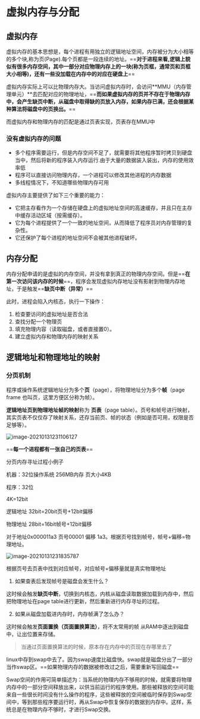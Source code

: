 # 虚拟内存与分配

## 虚拟内存

虚拟内存的基本思想是，每个进程有用独立的逻辑地址空间，内存被分为大小相等的多个块,称为页(Page).每个页都是一段连续的地址。==**对于进程来看,逻辑上貌似有很多内存空间，其中一部分对应物理内存上的一块(称为页框，通常页和页框大小相等)，还有一些没加载在内存中的对应在硬盘上**==

虚拟内存实际上可以比物理内存大。当访问虚拟内存时，会访问**MMU（内存管理单元）**去匹配对应的物理地址，==**而如果虚拟内存的页并不存在于物理内存中，会产生缺页中断，从磁盘中取得缺的页放入内存，如果内存已满，还会根据某种算法将磁盘中的页换出。**==

 而虚拟内存和物理内存的匹配是通过页表实现，页表存在MMU中

### 没有虚拟内存的问题

- 多个程序需要运行，但是内存空间不足了，就需要将其他程序暂时拷贝到硬盘当中，然后将新的程序装入内存运行.由于大量的数据装入装出，内存的使用效率低
- 程序可以直接访问物理内存，一个进程可以修改其他进程的内存数据
- 多线程情况下，不知道哪些物理内存可用



虚拟内存主要提供了如下三个重要的能力：

- 它把主存看作为一个存储在硬盘上的虚拟地址空间的高速缓存，并且只在主存中缓存活动区域（按需缓存）。
- 它为每个进程提供了一个一致的地址空间，从而降低了程序员对内存管理的复杂性。
- 它还保护了每个进程的地址空间不会被其他进程破坏。

## 内存分配

内存分配申请的是虚拟的内存空间，并没有拿到真正的物理内存空间。但是==**在第一次访问该内存的时候**==，程序会发现虚拟内存地址没有影射到物理内存地址，于是触发==**缺页中断（异常）**==

此时，进程会陷入内核态，执行一下操作：

1. 检查要访问的虚拟地址是否合法
2. 查找分配一个物理页
3. 填充物理内容（读取磁盘，或者直接置0）。
4. 建立虚拟内存和物理内存的映射关系



## 逻辑地址和物理地址的映射

### 分页机制

程序或操作系统逻辑地址分为多个**页**（page），将物理地址分为多个**帧**（page frame 也叫页，这里方便区分称为帧）。

**逻辑地址页到物理地址帧的映射**称为 **页表**（page table）。页号和帧号进行映射，其实页表不仅仅存了映射关系，还存当前页、帧的状态（例如是否可用，权限是否足够等）。

![image-20210131231106127](https://gitee.com/super-jimwang/img/raw/master/img/20210131231106.png)

==**每一个进程都有一张自己的页表**==



分页内存寻址过程小例子

机器：32位操作系统  256MB内存 页大小4KB

程序：32位

4K=12bit

逻辑地址 32bit=20bit页号+12bit偏移

物理地址 28bit=16bit帧号+12bit偏移

对于地址0x000011a3  页号00001 偏移 1a3。根据页号找到帧号，帧号+偏移=物理地址。

![image-20210131231835787](https://gitee.com/super-jimwang/img/raw/master/img/20210131231835.png)

根据页号去页表中找到对应帧号，对应帧号+偏移量就是真实物理地址



1. 如果查表后发现帧号是磁盘会发生什么？

这时候会触发**缺页中断**，切换到内核态，内核从磁盘读取数据加载到内存中，然后把物理地址在page table进行更新，然后重新进行内存寻址的过程。

2. 如果从磁盘加载进内存时，内存帧满了怎么办？

这时候会触发**页面置换（页面置换算法）**，将不太常用的帧 从RAM中逐出到磁盘中，让出位置来存储。



> 当通过页面置换算法的时候，原本存在内存中的页现在存哪里去了

linux中存到swap中去了。因为swap速度比磁盘快。swap就是磁盘分出了一部分当作swap区。==如果物理内存的数据被修改过之后，需要重新写回磁盘==

Swap空间的作用可简单描述为：当系统的物理内存不够用的时候，就需要将物理内存中的一部分空间释放出来，以供当前运行的程序使用。那些被释放的空间可能来自一些很长时间没有什么操作的程序，这些被释放的空间被临时保存到Swap空间中，等到那些程序要运行时，再从Swap中恢复保存的数据到内存中。这样，系统总是在物理内存不够时，才进行Swap交换。


